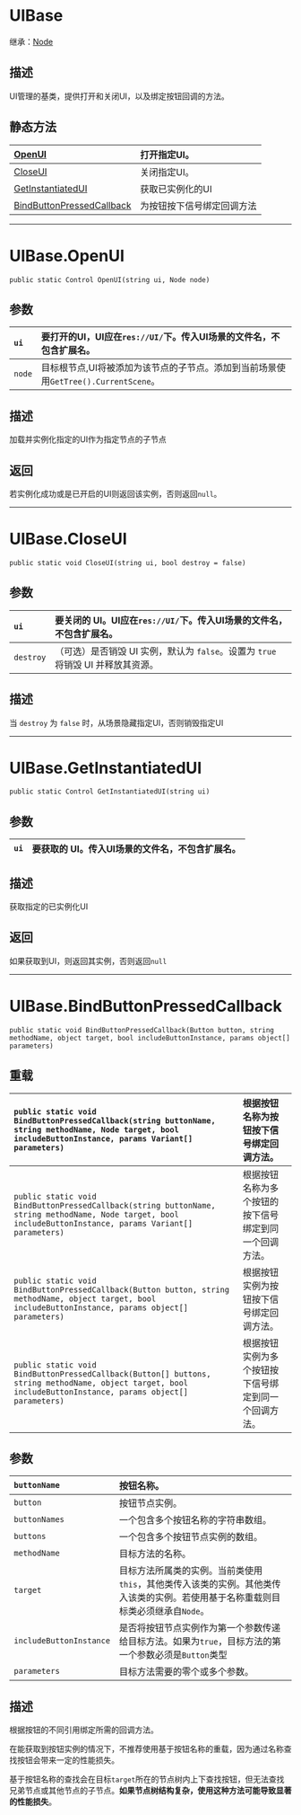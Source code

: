 # UIBase

继承：[Node](https://docs.godotengine.org/zh-cn/stable/classes/class_node.html)

## 描述

UI管理的基类，提供打开和关闭UI，以及绑定按钮回调的方法。

## 静态方法

|[OpenUI](#uibaseopenui)|打开指定UI。|
|:---|:---|
|[CloseUI](#uibasecloseui)|关闭指定UI。|
|[GetInstantiatedUI](#uibasegetinstantiatedui)|获取已实例化的UI|
|[BindButtonPressedCallback](#uibasebindbuttonpressedcallback)|为按钮按下信号绑定回调方法|

---

# UIBase.OpenUI

`public static Control OpenUI(string ui, Node node)`

## 参数

|`ui`|要打开的UI，UI应在`res://UI/`下。传入UI场景的文件名，不包含扩展名。|
|:---|:---|
|`node`|目标根节点,UI将被添加为该节点的子节点。添加到当前场景使用`GetTree().CurrentScene`。|

## 描述

加载并实例化指定的UI作为指定节点的子节点

## 返回

若实例化成功或是已开启的UI则返回该实例，否则返回`null`。

---

# UIBase.CloseUI

`public static void CloseUI(string ui, bool destroy = false)`

## 参数

|`ui`|要关闭的 UI。UI应在`res://UI/`下。传入UI场景的文件名，不包含扩展名。|
|:---|:---|
|`destroy`|（可选）是否销毁 UI 实例，默认为  `false`。设置为 `true` 将销毁 UI 并释放其资源。|

## 描述

当 `destroy` 为 `false` 时，从场景隐藏指定UI，否则销毁指定UI

---

# UIBase.GetInstantiatedUI

`public static Control GetInstantiatedUI(string ui)`

## 参数

|`ui`|要获取的 UI。传入UI场景的文件名，不包含扩展名。|
|:---|:---|

## 描述

获取指定的已实例化UI

## 返回

如果获取到UI，则返回其实例，否则返回`null`

---

# UIBase.BindButtonPressedCallback

`public static void BindButtonPressedCallback(Button button, string methodName, object target, bool includeButtonInstance, params object[] parameters)`

## 重载

|`public static void BindButtonPressedCallback(string buttonName, string methodName, Node target, bool includeButtonInstance, params Variant[] parameters)`|根据按钮名称为按钮按下信号绑定回调方法。|
|:---|:---|
|`public static void BindButtonPressedCallback(string buttonName, string methodName, Node target, bool includeButtonInstance, params Variant[] parameters)`|根据按钮名称为多个按钮的按下信号绑定到同一个回调方法。|
|`public static void BindButtonPressedCallback(Button button, string methodName, object target, bool includeButtonInstance, params object[] parameters)`|根据按钮实例为按钮按下信号绑定回调方法。|
|`public static void BindButtonPressedCallback(Button[] buttons, string methodName, object target, bool includeButtonInstance, params object[] parameters)`|根据按钮实例为多个按钮按下信号绑定到同一个回调方法。|

## 参数

|`buttonName`|按钮名称。|
|:---|:---|
|`button`|按钮节点实例。|
|`buttonNames`|一个包含多个按钮名称的字符串数组。|
|`buttons`|一个包含多个按钮节点实例的数组。|
|`methodName`|目标方法的名称。|
|`target`|目标方法所属类的实例。当前类使用 `this`，其他类传入该类的实例。其他类传入该类的实例。若使用基于名称重载则目标类必须继承自`Node`。|
|`includeButtonInstance`|是否将按钮节点实例作为第一个参数传递给目标方法。如果为`true`，目标方法的第一个参数必须是`Button`类型|
|`parameters`|目标方法需要的零个或多个参数。|

## 描述

根据按钮的不同引用绑定所需的回调方法。

在能获取到按钮实例的情况下，不推荐使用基于按钮名称的重载，因为通过名称查找按钮会带来一定的性能损失。

基于按钮名称的查找会在目标`target`所在的节点树内上下查找按钮，但无法查找兄弟节点或其他节点的子节点。**如果节点树结构复杂，使用这种方法可能导致显著的性能损失**。